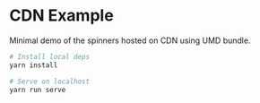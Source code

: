 # CDN Example

Minimal demo of the spinners hosted on CDN using UMD bundle.

```sh
# Install local deps
yarn install

# Serve on localhost
yarn run serve
```

